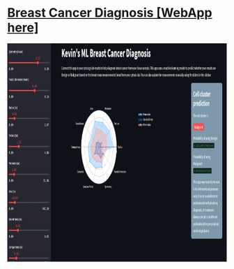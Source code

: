 # [Breast Cancer Diagnosis [WebApp here]](https://kevingastelum-cancer-diagnosis-app-appmain-8rtucj.streamlit.app/)
<img src="images/Streamlitapp.png" height="500">
